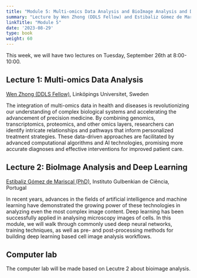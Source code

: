 ```yaml
---
title: "Module 5: Multi-omics Data Analysis and BioImage Analysis and Deep Learning"
summary: "Lecture by Wen Zhong (DDLS Fellow) and Estibaliz Gómez de Mariscal (PhD)"
linkTitle: "Module 5"
date: '2023-08-29'
type: book
weight: 60
---
```


This week, we will have two lectures on Tuesday, September 26th at 8:00-10:00.

## Lecture 1: Multi-omics Data Analysis

[Wen Zhong (DDLS Fellow)](https://www.scilifelab.se/researchers/wen-zhong/), Linköpings Universitet, Sweden

The integration of multi-omics data in health and diseases is revolutionizing our understanding of complex biological systems and accelerating the advancement of precision medicine. By combining genomics, transcriptomics, proteomics, and other omics layers, researchers can identify intricate relationships and pathways that inform personalized treatment strategies. These data-driven approaches are facilitated by advanced computational algorithms and AI technologies, promising more accurate diagnoses and effective interventions for improved patient care.

## Lecture 2: BioImage Analysis and Deep Learning

[Estibaliz Gómez de Mariscal (PhD)](https://esgomezm.github.io/), Instituto Gulbenkian de Ciência, Portugal

In recent years, advances in the fields of artificial intelligence and machine learning have demonstrated the growing power of these technologies in analyzing even the most complex image content. Deep learning has been successfully applied in analysing microscopy images of cells. In this module, we will walk through commonly used deep neural networks, training techniques, as well as pre- and post-processing methods for building deep learning based cell image analysis workflows.


## Computer lab

The computer lab will be made based on Lecutre 2 about bioimage analysis.


